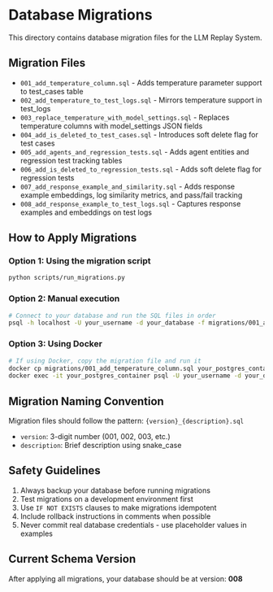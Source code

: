 # Database Migrations

This directory contains database migration files for the LLM Replay System.

## Migration Files

- `001_add_temperature_column.sql` - Adds temperature parameter support to test_cases table
- `002_add_temperature_to_test_logs.sql` - Mirrors temperature support in test_logs
- `003_replace_temperature_with_model_settings.sql` - Replaces temperature columns with model_settings JSON fields
- `004_add_is_deleted_to_test_cases.sql` - Introduces soft delete flag for test cases
- `005_add_agents_and_regression_tests.sql` - Adds agent entities and regression test tracking tables
- `006_add_is_deleted_to_regression_tests.sql` - Adds soft delete flag for regression tests
- `007_add_response_example_and_similarity.sql` - Adds response example embeddings, log similarity metrics, and pass/fail tracking
- `008_add_response_example_to_test_logs.sql` - Captures response examples and embeddings on test logs

## How to Apply Migrations

### Option 1: Using the migration script
```bash
python scripts/run_migrations.py
```

### Option 2: Manual execution
```bash
# Connect to your database and run the SQL files in order
psql -h localhost -U your_username -d your_database -f migrations/001_add_temperature_column.sql
```

### Option 3: Using Docker
```bash
# If using Docker, copy the migration file and run it
docker cp migrations/001_add_temperature_column.sql your_postgres_container:/tmp/
docker exec -it your_postgres_container psql -U your_username -d your_database -f /tmp/001_add_temperature_column.sql
```

## Migration Naming Convention

Migration files should follow the pattern: `{version}_{description}.sql`

- `version`: 3-digit number (001, 002, 003, etc.)
- `description`: Brief description using snake_case

## Safety Guidelines

1. Always backup your database before running migrations
2. Test migrations on a development environment first
3. Use `IF NOT EXISTS` clauses to make migrations idempotent
4. Include rollback instructions in comments when possible
5. Never commit real database credentials - use placeholder values in examples

## Current Schema Version

After applying all migrations, your database should be at version: **008**
